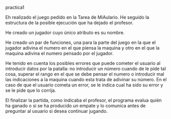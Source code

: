 practica1

Eh realizado el juego pedido en la Tarea de MiAulario. He seguido la estructura de la posible ejecución que ha dejado el profesor. 

He creado un jugador cuyo único atributo es su nombre.

He creado un par de funciones, una para la parte del juego en la que el jugador adivina el numero en el que piensa la maquina y otro en el que la maquina adivina el numero pensado por el jugador.

He tenido en cuenta los posibles errores que puede cometer el usuario al introducir datos por la patalla: no introducir un número cuando de le pide tal cosa, superar el rango en el que se debe pensar el numero o introducir mal las indicaciones a la maquina cuando esta trata de adivinar su número.
En el caso de que el usuario cometa un error, se le indica cual ha sido su error y se le pide que lo corrija.

El finalizar la partida, como indicaba el profesor, el programa evalua quién ha ganado o si se ha producido un empate y lo comunica antes de preguntar al usuario si desea continuar jugando.
